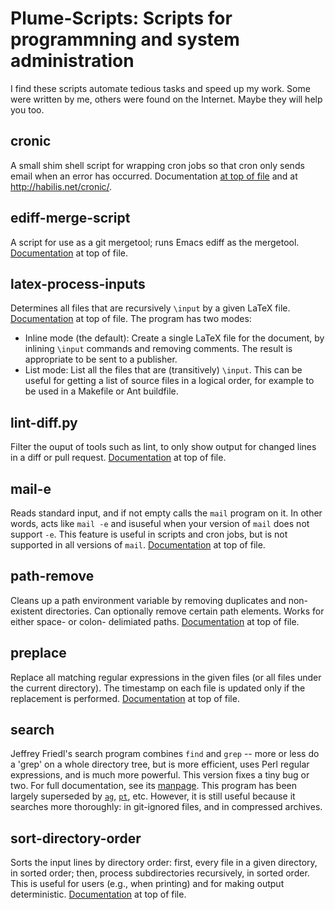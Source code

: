 # Plume-Scripts:  Scripts for programmning and system administration #

I find these scripts automate tedious tasks and speed up my work.
Some were written by me, others were found on the Internet.
Maybe they will help you too.


## cronic

A small shim shell script for wrapping cron jobs so that cron only sends
email when an error has occurred.  Documentation
[at top of file](cronic) and at
http://habilis.net/cronic/.

## ediff-merge-script

A script for use as a git mergetool; runs Emacs ediff as the mergetool.
[Documentation](ediff-merge-script) at top of file.


## latex-process-inputs

Determines all files that are recursively `\input` by a given
LaTeX file.
[Documentation](latex-process-inputs) at top of file.
The program has two modes:

 * Inline mode (the default):  Create a single LaTeX file for the document,
   by inlining `\input` commands and removing comments.
   The result is appropriate to be sent to a publisher.
 * List mode: List all the files that are (transitively) `\input`.
   This can be useful for getting a list of source files in a logical order,
   for example to be used in a Makefile or Ant buildfile.


## lint-diff.py

Filter the ouput of tools such as lint, to only show output for changed
lines in a diff or pull request.
[Documentation](lint-diff.py) at top of file.


## mail-e

Reads standard input, and if not empty calls the `mail` program on it.
In other words, acts like `mail -e` and isuseful when your version of `mail` does not support `-e`.
This feature is useful in scripts and cron jobs, but is not supported
in all versions of `mail`.
[Documentation](mail-e)
at top of file.


## path-remove

Cleans up a path environment variable by removing duplicates and
non-existent directories.
Can optionally remove certain path elements.
Works for either space- or colon- delimiated paths.
[Documentation](path-remove) at top of file.


## preplace

Replace all matching regular expressions in the given files (or all files
under the current directory).  The timestamp on each file is updated only
if the replacement is performed.
[Documentation](preplace) at top of file.


## search

Jeffrey Friedl's search program combines `find` and `grep`
-- more or less do a 'grep' on a whole directory tree, but is more
efficient, uses Perl regular expressions, and is much more powerful.
This version fixes a tiny bug or two.  For full documentation, see its
[manpage](search.manpage).
This program has been largely superseded by [`ag`](http://geoff.greer.fm/ag/), [`pt`](https://github.com/monochromegane/the_platinum_searcher), etc.  However,
it is still useful because it searches more thoroughly:  in git-ignored
files, and in compressed archives.


## sort-directory-order

Sorts the input lines by directory order:  first, every file in a given
directory, in sorted order; then, process subdirectories recursively, in
sorted order. This is useful for users (e.g., when printing) and for making
output deterministic.
[Documentation](sort-directory-order) at top of file.

